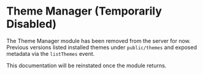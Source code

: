# Theme Manager (Temporarily Disabled)

The Theme Manager module has been removed from the server for now.
Previous versions listed installed themes under `public/themes` and exposed
metadata via the `listThemes` event.

This documentation will be reinstated once the module returns.
